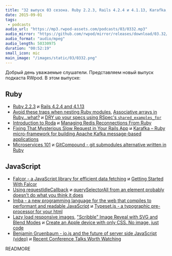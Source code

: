```yaml
---
title: "32 выпуск 03 сезона. Ruby 2.2.3, Rails 4.2.4 и 4.1.13, Karafka, Falcor, requestIdleCallback, Imba, Type­set.js и прочее"
date: 2015-09-01
tags:
 - podcasts
audio_url: "https://mp3.rwpod-assets.com/podcasts/03/0332.mp3"
audio_mirror: "https://github.com/rwpod/mirror/releases/download/03.32/0332.mp3"
audio_format: "audio/mpeg"
audio_length: 50330975
duration: "00:52:19"
small_icon: mic
main_image: "/images/static/03/0332.png"
---
```


Добрый день уважаемые слушатели. Представляем новый выпуск подкаста RWpod. В этом выпуске:

## Ruby

 - [Ruby 2.2.3](https://www.ruby-lang.org/en/news/2015/08/18/ruby-2-2-3-released/) и [Rails 4.2.4 and 4.1.13](http://weblog.rubyonrails.org/2015/8/24/Rails-4-2-4-and-4-1-13-have-been-released/)
 - [Avoid these traps when nesting Ruby modules](http://blog.honeybadger.io/avoid-these-traps-when-nesting-ruby-modules/), [Associative arrays in Ruby…what?](http://blog.honeybadger.io/associative-arrays-in-ruby-what/) и [DRY up your specs using RSpec's `shared_examples_for`](https://niallburkley.com/blog/rspecs-shared_examples_for/)
 - [Introduction to Roda](http://twin.github.io/introduction-to-roda/) и [Managing Redis Reconnections From Ruby](http://sorentwo.com/2015/08/25/managing-redis-reconnections-from-ruby.html)
 - [Fixing That Mysterious Slow Request in Your Rails App](http://blog.skylight.io/fixing-the-mysterious-slow-request/) и [Karafka – Ruby micro-framework for building Apache Kafka message-based applications](http://dev.mensfeld.pl/2015/08/karafka-ruby-micro-framework-for-building-apache-kafka-message-based-applications/)
 - [Microservices 101](http://bits.citrusbyte.com/microservices/) и [GitCompound - git submodules alternative written in Ruby](https://github.com/grzesiek/git_compound)

## JavaScript

 - [Falcor - a JavaScript library for efficient data fetching](http://netflix.github.io/falcor/) и [Getting Started With Falcor](https://auth0.com/blog/2015/08/28/getting-started-with-falcor/)
 - [Using requestIdleCallback](https://developers.google.com/web/updates/2015/08/27/using-requestidlecallback) и [querySelectorAll from an element probably doesn't do what you think it does](https://www.lvh.io/posts/queryselectorall-from-an-element-probably-doesnt-do-what-you-think-it-does.html)
 - [Imba - a new programming language for the web that compiles to performant and readable JavaScript](http://imba.io/) и [Type­set.js - a ty­po­graphic pre-proces­sor for your html](https://blot.im/typeset/)
 - [Lazy load responsive images](http://ivopetkov.com/b/lazy-load-responsive-images/), ["Scribble" Image Reveal with SVG and Blend Modes](http://thenewcode.com/1062/Scribble-Image-Reveal-with-SVG-and-Blend-Modes) и [Create an Apple device with only CSS. No image, just code](http://purecssapple.com/)
 - [Benjamin Gruenbaum - io.js and the future of server side JavaScript (video)](https://www.youtube.com/watch?v=LGpmUyFnyuQ) и [Recent Conference Talks Worth Watching](https://css-tricks.com/recent-conference-talks-worth-watching/)

READMORE

